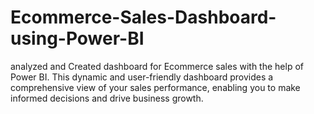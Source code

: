 # Ecommerce-Sales-Dashboard-using-Power-BI

analyzed and Created dashboard for Ecommerce sales with the help of Power BI.
This dynamic and user-friendly dashboard provides a comprehensive view of your sales performance, enabling you to make informed decisions and drive business growth.
